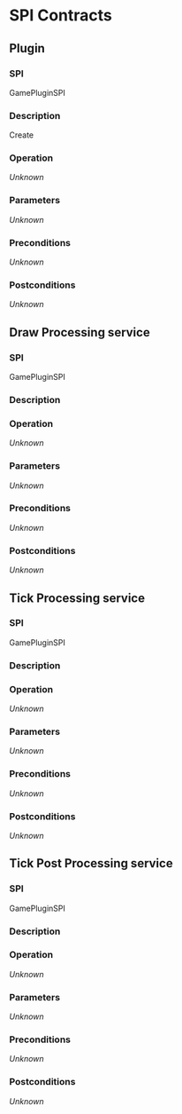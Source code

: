 # SPI Contracts

## Plugin

### SPI

GamePluginSPI

### Description

Create 

### Operation

*Unknown*

### Parameters

*Unknown*

### Preconditions

*Unknown*

### Postconditions

*Unknown*

## Draw Processing service

### SPI

GamePluginSPI

### Description

### Operation

*Unknown*

### Parameters

*Unknown*

### Preconditions

*Unknown*

### Postconditions

*Unknown*

## Tick Processing service

### SPI

GamePluginSPI

### Description

### Operation

*Unknown*

### Parameters

*Unknown*

### Preconditions

*Unknown*

### Postconditions

*Unknown*

## Tick Post Processing service

### SPI

GamePluginSPI

### Description

### Operation

*Unknown*

### Parameters

*Unknown*

### Preconditions

*Unknown*

### Postconditions

*Unknown*